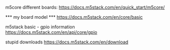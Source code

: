 m5core different boards:
https://docs.m5stack.com/en/quick_start/m5core/

*** my board model ***
https://docs.m5stack.com/en/core/basic

m5stack basic - gpio information
https://docs.m5stack.com/en/api/core/gpio

stupid downloads
https://docs.m5stack.com/en/download


